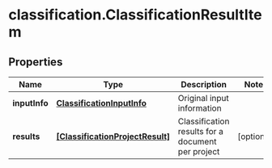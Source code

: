 # classification.ClassificationResultItem

## Properties
Name | Type | Description | Notes
------------ | ------------- | ------------- | -------------
**inputInfo** | [**ClassificationInputInfo**](ClassificationInputInfo.md) | Original input information | 
**results** | [**[ClassificationProjectResult]**](ClassificationProjectResult.md) | Classification results for a document per project | [optional] 


